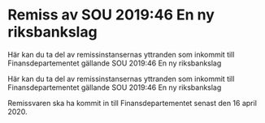 # Remiss av SOU 2019:46 En ny riksbankslag

Här kan du ta del av remissinstansernas yttranden som inkommit till Finansdepartementet gällande SOU 2019:46 En ny riksbankslag

Här kan du ta del av remissinstansernas yttranden som inkommit till Finansdepartementet gällande SOU 2019:46 En ny riksbankslag

Remissvaren ska ha kommit in till Finansdepartementet senast den
16 april 2020.
